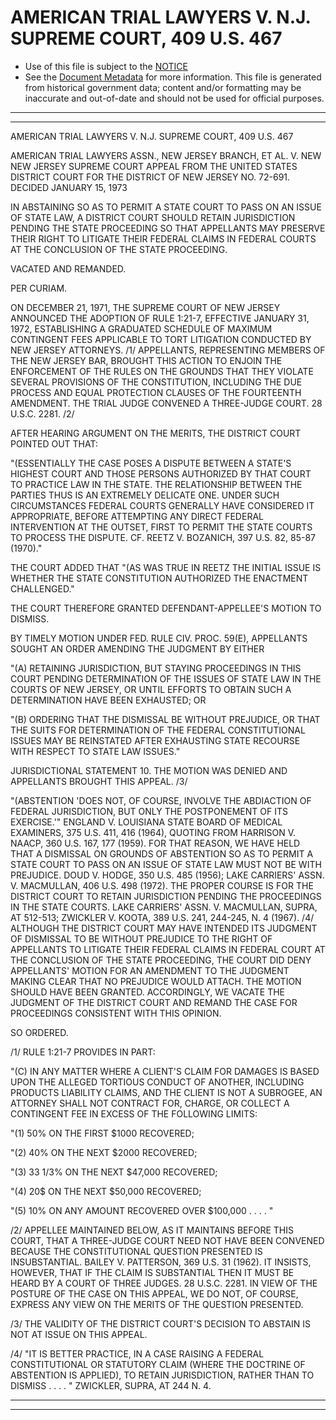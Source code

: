 ---
---

# AMERICAN TRIAL LAWYERS V. N.J. SUPREME COURT, 409 U.S. 467

* Use of this file is subject to the [NOTICE](https://github.com/publicdocs/notice/blob/master/NOTICE)
* See the [Document Metadata](../../../) for more information.
  This file is generated from historical government data; content and/or formatting may be inaccurate and out-of-date and should not be used for official purposes.

----------
----------

AMERICAN TRIAL LAWYERS V. N.J. SUPREME COURT, 409 U.S. 467

AMERICAN TRIAL LAWYERS ASSN., NEW JERSEY BRANCH, ET AL. V. NEW NEW JERSEY SUPREME COURT APPEAL FROM THE UNITED STATES DISTRICT COURT FOR THE DISTRICT OF NEW JERSEY NO. 72-691.  DECIDED JANUARY 15, 1973

IN ABSTAINING SO AS TO PERMIT A STATE COURT TO PASS ON AN ISSUE OF STATE LAW, A DISTRICT COURT SHOULD RETAIN JURISDICTION PENDING THE STATE PROCEEDING SO THAT APPELLANTS MAY PRESERVE THEIR RIGHT TO LITIGATE THEIR FEDERAL CLAIMS IN FEDERAL COURTS AT THE CONCLUSION OF THE STATE PROCEEDING.

VACATED AND REMANDED.

PER CURIAM.

ON DECEMBER 21, 1971, THE SUPREME COURT OF NEW JERSEY ANNOUNCED THE ADOPTION OF RULE 1:21-7, EFFECTIVE JANUARY 31, 1972, ESTABLISHING A GRADUATED SCHEDULE OF MAXIMUM CONTINGENT FEES APPLICABLE TO TORT LITIGATION CONDUCTED BY NEW JERSEY ATTORNEYS.  /1/  APPELLANTS, REPRESENTING MEMBERS OF THE NEW JERSEY BAR, BROUGHT THIS ACTION TO ENJOIN THE ENFORCEMENT OF THE RULES ON THE GROUNDS THAT THEY VIOLATE SEVERAL PROVISIONS OF THE CONSTITUTION, INCLUDING THE DUE PROCESS AND EQUAL PROTECTION CLAUSES OF THE FOURTEENTH AMENDMENT.  THE TRIAL JUDGE CONVENED A THREE-JUDGE COURT.  28 U.S.C. 2281.  /2/

AFTER HEARING ARGUMENT ON THE MERITS, THE DISTRICT COURT POINTED OUT THAT:

"(ESSENTIALLY THE CASE POSES A DISPUTE BETWEEN A STATE'S HIGHEST COURT AND THOSE PERSONS AUTHORIZED BY THAT COURT TO PRACTICE LAW IN THE STATE.  THE RELATIONSHIP BETWEEN THE PARTIES THUS IS AN EXTREMELY DELICATE ONE.  UNDER SUCH CIRCUMSTANCES FEDERAL COURTS GENERALLY HAVE CONSIDERED IT APPROPRIATE, BEFORE ATTEMPTING ANY DIRECT FEDERAL INTERVENTION AT THE OUTSET, FIRST TO PERMIT THE STATE COURTS TO PROCESS THE DISPUTE.  CF. REETZ V. BOZANICH, 397 U.S. 82, 85-87 (1970)."

THE COURT ADDED THAT "(AS WAS TRUE IN REETZ THE INITIAL ISSUE IS WHETHER THE STATE CONSTITUTION AUTHORIZED THE ENACTMENT CHALLENGED."

THE COURT THEREFORE GRANTED DEFENDANT-APPELLEE'S MOTION TO DISMISS.

BY TIMELY MOTION UNDER FED. RULE CIV. PROC. 59(E), APPELLANTS SOUGHT AN ORDER AMENDING THE JUDGMENT BY EITHER

"(A) RETAINING JURISDICTION, BUT STAYING PROCEEDINGS IN THIS COURT PENDING DETERMINATION OF THE ISSUES OF STATE LAW IN THE COURTS OF NEW JERSEY, OR UNTIL EFFORTS TO OBTAIN SUCH A DETERMINATION HAVE BEEN EXHAUSTED; OR

"(B) ORDERING THAT THE DISMISSAL BE WITHOUT PREJUDICE, OR THAT THE SUITS FOR DETERMINATION OF THE FEDERAL CONSTITUTIONAL ISSUES MAY BE REINSTATED AFTER EXHAUSTING STATE RECOURSE WITH RESPECT TO STATE LAW ISSUES."

JURISDICTIONAL STATEMENT 10.  THE MOTION WAS DENIED AND APPELLANTS BROUGHT THIS APPEAL.  /3/

"(ABSTENTION 'DOES NOT, OF COURSE, INVOLVE THE ABDIACTION OF FEDERAL JURISDICTION, BUT ONLY THE POSTPONEMENT OF ITS EXERCISE.'"  ENGLAND V. LOUISIANA STATE BOARD OF MEDICAL EXAMINERS, 375 U.S. 411, 416 (1964), QUOTING FROM HARRISON V. NAACP, 360 U.S. 167, 177 (1959).  FOR THAT REASON, WE HAVE HELD THAT A DISMISSAL ON GROUNDS OF ABSTENTION SO AS TO PERMIT A STATE COURT TO PASS ON AN ISSUE OF STATE LAW MUST NOT BE WITH PREJUDICE.  DOUD V. HODGE, 350 U.S. 485 (1956); LAKE CARRIERS'  ASSN. V. MACMULLAN, 406 U.S. 498 (1972).  THE PROPER COURSE IS FOR THE DISTRICT COURT TO RETAIN JURISDICTION PENDING THE PROCEEDINGS IN THE STATE COURTS.  LAKE CARRIERS' ASSN. V. MACMULLAN, SUPRA, AT 512-513; ZWICKLER V. KOOTA, 389 U.S. 241, 244-245, N. 4 (1967).  /4/ ALTHOUGH THE DISTRICT COURT MAY HAVE INTENDED ITS JUDGMENT OF DISMISSAL TO BE WITHOUT PREJUDICE TO THE RIGHT OF APPELLANTS TO LITIGATE THEIR FEDERAL CLAIMS IN FEDERAL COURT AT THE CONCLUSION OF THE STATE PROCEEDING, THE COURT DID DENY APPELLANTS' MOTION FOR AN AMENDMENT TO THE JUDGMENT MAKING CLEAR THAT NO PREJUDICE WOULD ATTACH.  THE MOTION SHOULD HAVE BEEN GRANTED.  ACCORDINGLY, WE VACATE THE JUDGMENT OF THE DISTRICT COURT AND REMAND THE CASE FOR PROCEEDINGS CONSISTENT WITH THIS OPINION.

SO ORDERED.

/1/  RULE 1:21-7 PROVIDES IN PART:

"(C) IN ANY MATTER WHERE A CLIENT'S CLAIM FOR DAMAGES IS BASED UPON THE ALLEGED TORTIOUS CONDUCT OF ANOTHER, INCLUDING PRODUCTS LIABILITY CLAIMS, AND THE CLIENT IS NOT A SUBROGEE, AN ATTORNEY SHALL NOT CONTRACT FOR, CHARGE, OR COLLECT A CONTINGENT FEE IN EXCESS OF THE FOLLOWING LIMITS:

"(1) 50% ON THE FIRST $1000 RECOVERED;

"(2) 40% ON THE NEXT $2000 RECOVERED;

"(3) 33 1/3% ON THE NEXT $47,000 RECOVERED;

"(4) 20$ ON THE NEXT $50,000 RECOVERED;

"(5) 10% ON ANY AMOUNT RECOVERED OVER $100,000 . . . . "

/2/  APPELLEE MAINTAINED BELOW, AS IT MAINTAINS BEFORE THIS COURT, THAT A THREE-JUDGE COURT NEED NOT HAVE BEEN CONVENED BECAUSE THE CONSTITUTIONAL QUESTION PRESENTED IS INSUBSTANTIAL.  BAILEY V. PATTERSON, 369 U.S. 31 (1962).  IT INSISTS, HOWEVER, THAT IF THE CLAIM IS SUBSTANTIAL THEN IT MUST BE HEARD BY A COURT OF THREE JUDGES.  28 U.S.C. 2281.  IN VIEW OF THE POSTURE OF THE CASE ON THIS APPEAL, WE DO NOT, OF COURSE, EXPRESS ANY VIEW ON THE MERITS OF THE QUESTION PRESENTED.

/3/  THE VALIDITY OF THE DISTRICT COURT'S DECISION TO ABSTAIN IS NOT AT ISSUE ON THIS APPEAL.

/4/  "IT IS BETTER PRACTICE, IN A CASE RAISING A FEDERAL CONSTITUTIONAL OR STATUTORY CLAIM (WHERE THE DOCTRINE OF ABSTENTION IS APPLIED), TO RETAIN JURISDICTION, RATHER THAN TO DISMISS . . . . " ZWICKLER, SUPRA, AT 244 N. 4.


----------
----------

